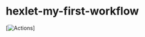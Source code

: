 # hexlet-my-first-workflow
[![Actions](hhttps://github.com/garryfisher/hexlet-my-first-workflow/actions/workflows/hello-world.yml/badge.svg)]
